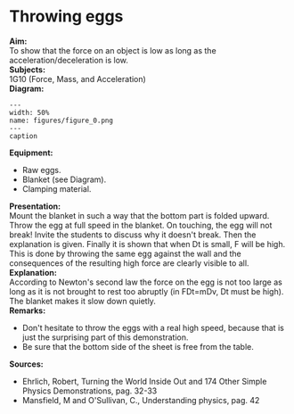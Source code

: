 # Throwing eggs 
    
<b> Aim: </b>  
 To show that the force on an object is low as long as the acceleration/deceleration is low.    
<b> Subjects: </b>  
 1G10 (Force, Mass, and Acceleration)   
<b> Diagram: </b>  
   
```{figure} figures/figure_0.png  
---  
width: 50%  
name: figures/figure_0.png  
---  
caption  
``` 
      
<b> Equipment: </b>  
 
 *  Raw eggs. 
 *  Blanket (see Diagram). 
 *  Clamping material.
     
<b> Presentation: </b>  
 Mount the blanket in such a way that the bottom part is folded upward. Throw the egg at full speed in the blanket. On touching, the egg will not break! Invite the students to discuss why it doesn't break. Then the explanation is given. Finally it is shown that when Dt is small, F will be high. This is done by throwing the same egg against the wall and the consequences of the resulting high force are clearly visible to all.    
<b> Explanation: </b>  
 According to Newton's second law the force on the egg is not too large as long as it is not brought to rest too abruptly (in FDt=mDv, Dt must be high). The blanket makes it slow down quietly.    
<b> Remarks: </b>  
 
 *  Don't hesitate to throw the eggs with a real high speed, because that is just the surprising part of this demonstration. 
 *  Be sure that the bottom side of the sheet is free from the table.
   
<b> Sources: </b>  
 
 *  Ehrlich, Robert, Turning the World Inside Out and 174 Other Simple Physics Demonstrations, pag. 32-33 
 *  Mansfield, M and O'Sullivan, C., Understanding physics, pag. 42
     